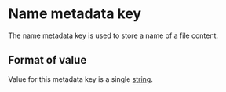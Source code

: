 # Name metadata key

The name metadata key is used to store a name of a file content. 

## Format of value

Value for this metadata key is a single [string](../../binary_types/String.md).

